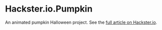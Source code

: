 # Hackster.io.Pumpkin
An animated pumpkin Halloween project.  See the [full article on Hackster.io](https://www.hackster.io/mlinnen/halloween-treat-with-windows-10-iot-core-and-raspberry-pi-6de75d). 